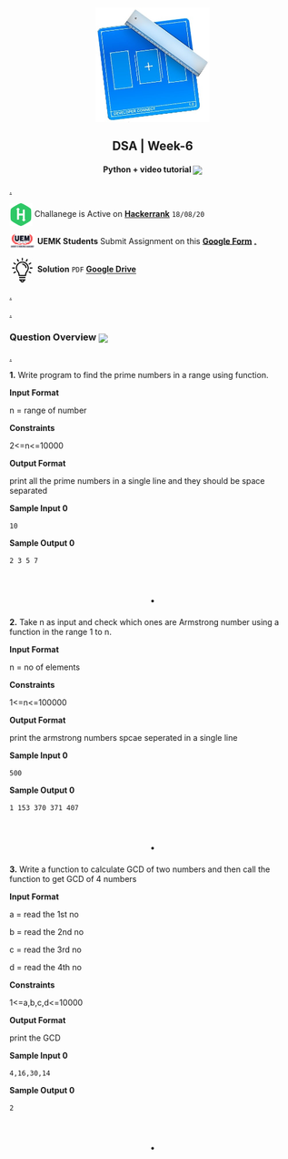<p align="center">
 <img width="200px" src="https://github.com/xiaowuc2/xiaowuc2/blob/master/source/5.jpg" align="center" />
 <h2 align="center">DSA | Week-6</h2>
 <h4 align="center">Python + video tutorial <img width="25px" src="https://github.com/xiaowuc2/All-readme-templates/blob/master/sources/compass.png" align="center"/></h4></p>
</p>
  <p align="center">

[.](https://github.com/xiaowuc2/Research/blob/master/README.md)

<img width="40px" src="https://github.com/xiaowuc2/xiaowuc2/blob/master/source/download.png" align="center"/> Challanege is Active on [**Hackerrank**](https://www.hackerrank.com/contests/ds-algo-lab-week-6/challenges) `18/08/20`

<img width="45px" src="https://github.com/xiaowuc2/xiaowuc2/blob/master/source/logo22.png" align="center"/> **UEMK Students** Submit Assignment on this [**Google Form**](https://forms.gle/qHznM6WrACUB6jY68)
[.](https://github.com/xiaowuc2/Research/blob/master/README.md)

<img width="45px" src="https://github.com/xiaowuc2/xiaowuc2/blob/master/source/Graphic_Designe.png" align="center"/> **Solution** `PDF` [**Google Drive**]()

[.](https://github.com/xiaowuc2/Research/blob/master/README.md)

[.](https://github.com/xiaowuc2/Research/blob/master/README.md)

### Question Overview <img width="25px" src="https://github.com/xiaowuc2/All-readme-templates/blob/master/sources/overview.jpg" align="center"/>

[.](https://github.com/xiaowuc2/Research/blob/master/README.md)

**1.** Write program to find the prime numbers in a range using function.

**Input Format**

n = range of number

**Constraints**

2<=n<=10000

**Output Format**

print all the prime numbers in a single line and they should be space separated

**Sample Input 0**

```
10
```

**Sample Output 0**

```
2 3 5 7 
```

<h1 align="center">.</h1>

**2.** Take n as input and check which ones are Armstrong number using a function in the range 1 to n.

**Input Format**

n = no of elements

**Constraints**

1<=n<=100000

**Output Format**

print the armstrong numbers spcae seperated in a single line

**Sample Input 0**

```
500
```

**Sample Output 0**

```
1 153 370 371 407
```

<h1 align="center">.</h1>

**3.** Write a function to calculate GCD of two numbers and then call the function to get GCD of 4 numbers

**Input Format**

a = read the 1st no

b = read the 2nd no

c = read the 3rd no

d = read the 4th no

**Constraints**

1<=a,b,c,d<=10000

**Output Format**

print the GCD

**Sample Input 0**

```
4,16,30,14
```

**Sample Output 0**

```
2
```

<h1 align="center">.</h1>


